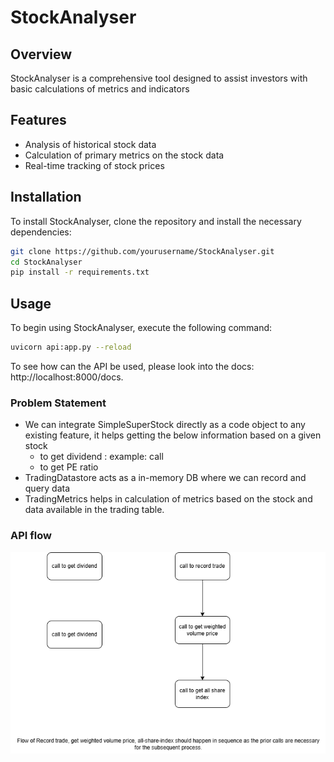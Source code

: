 # StockAnalyser
## Overview
StockAnalyser is a comprehensive tool designed to assist investors with basic calculations of metrics and indicators

## Features
- Analysis of historical stock data
- Calculation of primary metrics on the stock data
- Real-time tracking of stock prices

## Installation
To install StockAnalyser, clone the repository and install the necessary dependencies:
```bash
git clone https://github.com/yourusername/StockAnalyser.git
cd StockAnalyser
pip install -r requirements.txt
```

## Usage
To begin using StockAnalyser, execute the following command:
```bash
uvicorn api:app.py --reload
```
To see how can the API be used, please look into the docs: http://localhost:8000/docs. 

### Problem Statement

- We can integrate SimpleSuperStock directly as a code object to any existing feature, it helps getting the below information based on a
given stock 
    - to get dividend : example: call 
    - to get PE ratio
- TradingDatastore acts as a in-memory DB where we can record and query data
- TradingMetrics helps in calculation of metrics based on the stock and data available in the trading table.

### API flow

![plot](others/JPSample.drawio.png)
